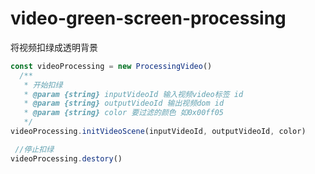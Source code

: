 # video-green-screen-processing
将视频扣绿成透明背景



```javascript
const videoProcessing = new ProcessingVideo()
  /**
   * 开始扣绿
   * @param {string} inputVideoId 输入视频video标签 id
   * @param {string} outputVideoId 输出视频dom id
   * @param {string} color 要过滤的颜色 如0x00ff05
   */
videoProcessing.initVideoScene(inputVideoId, outputVideoId, color)

 //停止扣绿
videoProcessing.destory()
```

